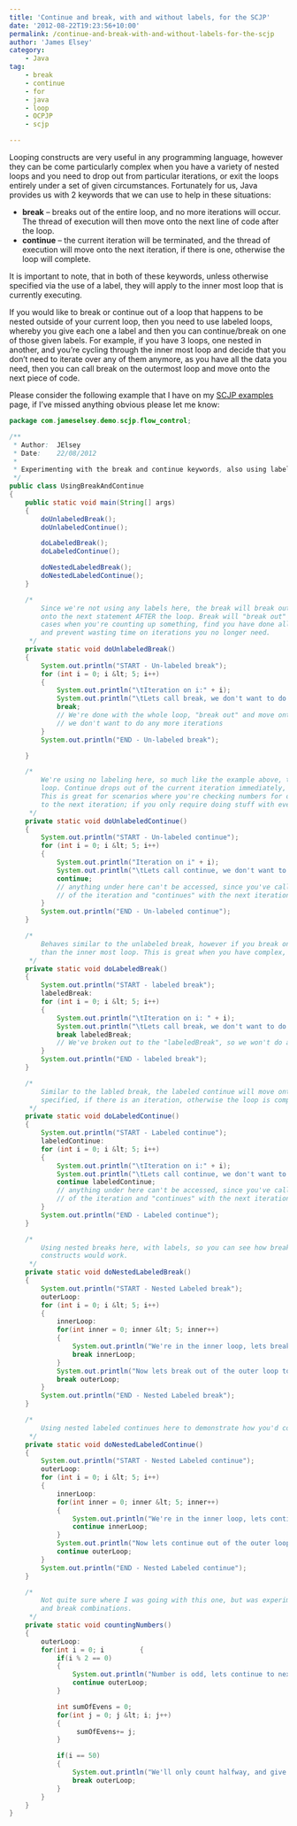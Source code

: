 ```yaml
---
title: 'Continue and break, with and without labels, for the SCJP'
date: '2012-08-22T19:23:56+10:00'
permalink: /continue-and-break-with-and-without-labels-for-the-scjp
author: 'James Elsey'
category:
    - Java
tag:
    - break
    - continue
    - for
    - java
    - loop
    - OCPJP
    - scjp

---
```

Looping constructs are very useful in any programming language, however they can be come particularly complex when you have a variety of nested loops and you need to drop out from particular iterations, or exit the loops entirely under a set of given circumstances. Fortunately for us, Java provides us with 2 keywords that we can use to help in these situations:

- **break** – breaks out of the entire loop, and no more iterations will occur. The thread of execution will then move onto the next line of code after the loop.
- **continue** – the current iteration will be terminated, and the thread of execution will move onto the next iteration, if there is one, otherwise the loop will complete.

It is important to note, that in both of these keywords, unless otherwise specified via the use of a label, they will apply to the inner most loop that is currently executing.

If you would like to break or continue out of a loop that happens to be nested outside of your current loop, then you need to use labeled loops, whereby you give each one a label and then you can continue/break on one of those given labels. For example, if you have 3 loops, one nested in another, and you’re cycling through the inner most loop and decide that you don’t need to iterate over any of them anymore, as you have all the data you need, then you can call break on the outermost loop and move onto the next piece of code.

Please consider the following example that I have on my [SCJP examples](https://github.com/jameselsey/SCJP-OCPJP-SampleCode) page, if I’ve missed anything obvious please let me know:

```java
package com.jameselsey.demo.scjp.flow_control;

/**
 * Author:  JElsey
 * Date:    22/08/2012
 *
 * Experimenting with the break and continue keywords, also using labeling.
 */
public class UsingBreakAndContinue
{
    public static void main(String[] args)
    {
        doUnlabeledBreak();
        doUnlabeledContinue();

        doLabeledBreak();
        doLabeledContinue();

        doNestedLabeledBreak();
        doNestedLabeledContinue();
    }

    /*
        Since we're not using any labels here, the break will break out of the inner most loop, then move
        onto the next statement AFTER the loop. Break will "break out" immediately from the iteration, great for
        cases when you're counting up something, find you have done all the iterations you need, then you can break out
        and prevent wasting time on iterations you no longer need.
     */
    private static void doUnlabeledBreak()
    {
        System.out.println("START - Un-labeled break");
        for (int i = 0; i &lt; 5; i++)
        {
            System.out.println("\tIteration on i:" + i);
            System.out.println("\tLets call break, we don't want to do any more");
            break;
            // We're done with the whole loop, "break out" and move onto whatever comes after the loop
            // we don't want to do any more iterations
        }
        System.out.println("END - Un-labeled break");

    }

    /*
        We're using no labeling here, so much like the example above, the continue will take effect on the inner most
        loop. Continue drops out of the current iteration immediately, and attempts the next iteration, if there is one.
        This is great for scenarios where you're checking numbers for odd/even, if its an odd number, you could continue on
        to the next iteration; if you only require doing stuff with even numbers (just an example).
     */
    private static void doUnlabeledContinue()
    {
        System.out.println("START - Un-labeled continue");
        for (int i = 0; i &lt; 5; i++)
        {
            System.out.println("Iteration on i" + i);
            System.out.println("\tLets call continue, we don't want to do any more in this iteration");
            continue;
            // anything under here can't be accessed, since you've called continue which drops out
            // of the iteration and "continues" with the next iteration, if there is one
        }
        System.out.println("END - Un-labeled continue");
    }

    /*
        Behaves similar to the unlabeled break, however if you break on a label, it will break for THAT label rather
        than the inner most loop. This is great when you have complex, nested iteration cycles.
     */
    private static void doLabeledBreak()
    {
        System.out.println("START - labeled break");
        labeledBreak:
        for (int i = 0; i &lt; 5; i++)
        {
            System.out.println("\tIteration on i: " + i);
            System.out.println("\tLets call break, we don't want to do any more in this iteration");
            break labeledBreak;
            // We've broken out to the "labeledBreak", so we won't do any more further iterations of this label
        }
        System.out.println("END - labeled break");
    }

    /*
        Similar to the labled break, the labeled continue will move onto the next iteration of the label you've
        specified, if there is an iteration, otherwise the loop is complete.
     */
    private static void doLabeledContinue()
    {
        System.out.println("START - Labeled continue");
        labeledContinue:
        for (int i = 0; i &lt; 5; i++)
        {
            System.out.println("\tIteration on i:" + i);
            System.out.println("\tLets call continue, we don't want to do any more in this iteration");
            continue labeledContinue;
            // anything under here can't be accessed, since you've called continue which drops out
            // of the iteration and "continues" with the next iteration, if there is one
        }
        System.out.println("END - Labeled continue");
    }

    /*
        Using nested breaks here, with labels, so you can see how breaking out of individual nested looping
        constructs would work.
     */
    private static void doNestedLabeledBreak()
    {
        System.out.println("START - Nested Labeled break");
        outerLoop:
        for (int i = 0; i &lt; 5; i++)
        {
            innerLoop:
            for(int inner = 0; inner &lt; 5; inner++)
            {
                System.out.println("We're in the inner loop, lets break out of it...");
                break innerLoop;
            }
            System.out.println("Now lets break out of the outer loop too");
            break outerLoop;
        }
        System.out.println("END - Nested Labeled break");
    }

    /*
        Using nested labeled continues here to demonstrate how you'd continue onto labeled looping constructs.
     */
    private static void doNestedLabeledContinue()
    {
        System.out.println("START - Nested Labeled continue");
        outerLoop:
        for (int i = 0; i &lt; 5; i++)
        {
            innerLoop:
            for(int inner = 0; inner &lt; 5; inner++)
            {
                System.out.println("We're in the inner loop, lets continue out of it...");
                continue innerLoop;
            }
            System.out.println("Now lets continue out of the outer loop too");
            continue outerLoop;
        }
        System.out.println("END - Nested Labeled continue");
    }

    /*
        Not quite sure where I was going with this one, but was experimenting with some continue
        and break combinations.
     */
    private static void countingNumbers()
    {
        outerLoop:
        for(int i = 0; i         {
            if(i % 2 == 0)
            {
                System.out.println("Number is odd, lets continue to next iteration");
                continue outerLoop;
            }

            int sumOfEvens = 0;
            for(int j = 0; j &lt; i; j++)
            {
                 sumOfEvens+= j;
            }

            if(i == 50)
            {
                System.out.println("We'll only count halfway, and give up at 50");
                break outerLoop;
            }
        }
    }
}

```